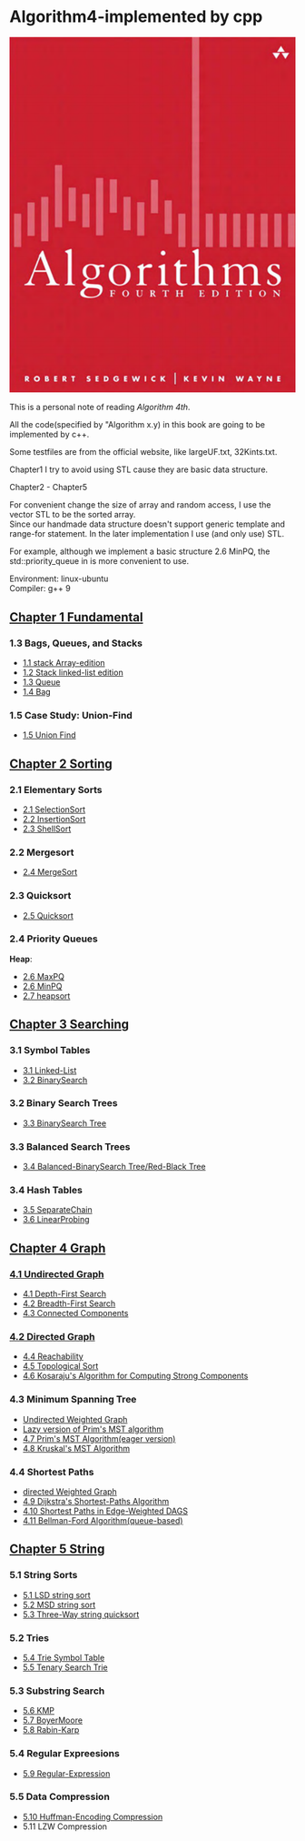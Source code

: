 # Algorithm4-implemented by cpp

![Algorithm 4th](./algorithm.png)  

This is a personal note of reading *Algorithm 4th*.

All the code(specified by "Algorithm x.y) in this book are going to be implemented by c++.  

Some testfiles are from the official website, like largeUF.txt, 32Kints.txt.  

Chapter1 I try to avoid using STL cause they are basic data structure.   

Chapter2 - Chapter5 

For convenient change the size of array and random access, I use the vector STL to be the sorted array.  
Since our handmade data structure doesn't support generic template and range-for statement. In the later implementation I use (and only use) STL.  

For example, although we implement a basic structure 2.6 MinPQ, the std::priority_queue in <queue> is more convenient to use.   

Environment: linux-ubuntu  
Compiler: g++ 9  


## [Chapter 1 Fundamental](./chapter1)  

### 1.3 Bags, Queues, and Stacks  
+ [1.1 stack Array-edition](./chapter1/header/stack.h)  
+ [1.2 Stack linked-list edition](./chapter1/header/stack_LL.h)  
+ [1.3 Queue](./chapter1/header/queue.h)  
+ [1.4 Bag](./chapter1/header/bag.h)  

### 1.5 Case Study: Union-Find
+ [1.5 Union Find](./chapter1/header/UnionFind.h)  

## [Chapter 2 Sorting](./chapter2)  

### 2.1 Elementary Sorts  
+ [2.1 SelectionSort](./chapter2/header/selectionsort.h)  
+ [2.2 InsertionSort](./chapter2/header/insertionsort.h)  
+ [2.3 ShellSort](./chapter2/header/shellsort.h)  

### 2.2 Mergesort  
+ [2.4 MergeSort](./chapter2/header/mergesort.h)  

### 2.3 Quicksort  
+ [2.5 Quicksort](./chapter2/header/quicksort.h)   
  
### 2.4 Priority Queues  
**Heap**:  
+ [2.6 MaxPQ](./chapter2/header/maxPQ.h)  
+ [2.6 MinPQ](./chapter2/header/minPQ.h)  
+ [2.7 heapsort](./chapter2/header/heapsort.h)  

## [Chapter 3 Searching](./chapter3)  

### 3.1 Symbol Tables  
+ [3.1 Linked-List](./chapter3/header/linked_list.h)  
+ [3.2 BinarySearch](./chapter3/header/binarysearch.h)  

### 3.2 Binary Search Trees  

+ [3.3 BinarySearch Tree](./chapter3/header/BST.h)  

### 3.3 Balanced Search Trees  

+ [3.4 Balanced-BinarySearch Tree/Red-Black Tree](./chapter3/header/RB_tree.h)  

### 3.4 Hash Tables  

+ [3.5 SeparateChain](./chapter3/header/SeparateChain.h)  
+ [3.6 LinearProbing](./chapter3/header/LinearProbing.h)  


## [Chapter 4 Graph](./chapter4)  

### [4.1 Undirected Graph](./chapter4/header/graph.h)  

+ [4.1 Depth-First Search](./chapter4/header/dfs.h)  
+ [4.2 Breadth-First Search](./chapter4/header/bfs.h)  
+ [4.3 Connected Components](./chapter4/header/CC.h)  

### [4.2 Directed Graph](./chapter4/header/digraph.h)  

+ [4.4 Reachability](./chapter4/header/reachability.h)  
+ [4.5 Topological Sort](./chapter4/header/topological.h)  
+ [4.6 Kosaraju's Algorithm for Computing Strong Components](./chapter4/header/kosarajuSCC.h)  

### 4.3 Minimum Spanning Tree  

+ [Undirected Weighted Graph](./chapter4/header/EWG.h)  
+ [Lazy version of Prim's MST algorithm](./chapter4/header/lazyPrim.h)  
+ [4.7 Prim's MST Algorithm(eager version)](./chapter4/header/eagerPrim.h)  
+ [4.8 Kruskal's MST Algorithm](./chapter4/header/kruskal.h)  

### 4.4 Shortest Paths  

+ [directed Weighted Graph](./chapter4/header/EWDG.h)  
+ [4.9 Dijkstra's Shortest-Paths Algorithm](./chapter4/headerDjijkstra.h)   
+ [4.10 Shortest Paths in Edge-Weighted DAGS](./chapter4/header/acyclic.h)   
+ [4.11 Bellman-Ford Algorithm(queue-based)](./chapter4/header/bellman.h)  

## [Chapter 5 String](./chapter5)  

### 5.1 String Sorts  
+ [5.1 LSD string sort](./chapter5/header/LSD.h)   
+ [5.2 MSD string sort](./chapter5/header/MSD.h)  
+ [5.3 Three-Way string quicksort](.chapter5/header/quick3way.h)  
  
### 5.2 Tries  

+ [5.4 Trie Symbol Table](./chapter5/header/Tries.h)  
+ [5.5 Tenary Search Trie](./chapter5/header/TST.h)  

### 5.3 Substring Search  

+ [5.6 KMP](./chapter5/header/KMP.h)  
+ [5.7 BoyerMoore](./chapter5/header/BM.h)  
+ [5.8 Rabin-Karp](./chapter5/header/RabinKarp.h)  

### 5.4 Regular Expreesions  

+ [5.9 Regular-Expression](./chapter5/header/regular_expression.h)   

### 5.5 Data Compression  

+ [5.10 Huffman-Encoding Compression](./chapter5/header/huffman.h)  
+ 5.11 LZW Compression  





